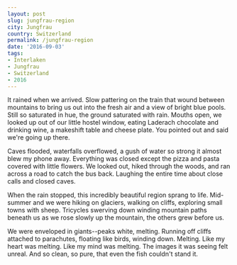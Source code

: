 ```yaml
---
layout: post
slug: jungfrau-region
city: Jungfrau
country: Switzerland
permalink: /jungfrau-region
date: '2016-09-03'
tags:
- Interlaken
- Jungfrau
- Switzerland
- 2016
---
```


It rained when we arrived. Slow pattering on the train that wound between mountains to bring us out into the fresh air and a view of bright blue pools. Still so saturated in hue, the ground saturated with rain. Mouths open, we looked up out of our little hostel window, eating Laderach chocolate and drinking wine, a makeshift table and cheese plate. You pointed out and said we're going up there.

Caves flooded, waterfalls overflowed, a gush of water so strong it almost blew my phone away. Everything was closed except the pizza and pasta covered with little flowers. We looked out, hiked through the woods, and ran across a road to catch the bus back. Laughing the entire time about close calls and closed caves.

When the rain stopped, this incredibly beautiful region sprang to life. Mid-summer and we were hiking on glaciers, walking on cliffs, exploring small towns with sheep. Tricycles swerving down winding mountain paths beneath us as we rose slowly up the mountain, the others grew before us.

We were enveloped in giants--peaks white, melting. Running off cliffs attached to parachutes, floating like birds, winding down. Melting. Like my heart was melting. Like my mind was melting. The images it was seeing felt unreal. And so clean, so pure, that even the fish couldn't stand it.